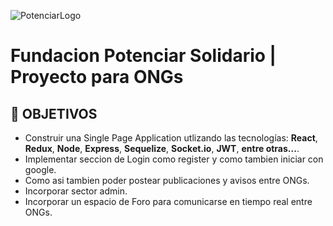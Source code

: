 ![PotenciarLogo](https://imgs.search.brave.com/-WEBDUnZEZBKIl7vq23xg1fsefxsBXMqbfrLvfAxmdk/rs:fit:860:0:0/g:ce/aHR0cHM6Ly9zdGF0/aWMud2l4c3RhdGlj/LmNvbS9tZWRpYS80/Y2YwMjRfZWY2OGM3/YTk5MmI0NGZiZDhl/YzUxYmJkOGFkMjFi/MGF-bXYyLnBuZy92/MS9jcm9wL3hfMjI0/MSx5XzQxNSx3XzM0/NjksaF8zMzU1L2Zp/bGwvd18yMDUsaF8y/MDAsYWxfYyxxXzg1/LHVzbV8wLjY2XzEu/MDBfMC4wMSxlbmNf/YXV0by9Mb2dvX0ZQ/UzIwMjBfTXotMDQu/cG5n)

# **Fundacion Potenciar Solidario** | Proyecto para ONGs

## **📌 OBJETIVOS**

-  Construir una Single Page Application utlizando las tecnologías: **React**, **Redux**, **Node**, **Express**, **Sequelize**, **Socket.io**, **JWT**, **entre otras...**.
-  Implementar seccion de Login como register y como tambien iniciar con google.
-  Como asi tambien poder postear publicaciones y avisos entre ONGs.
-  Incorporar sector admin.
-  Incorporar un espacio de Foro para comunicarse en tiempo real entre ONGs.


<br />
